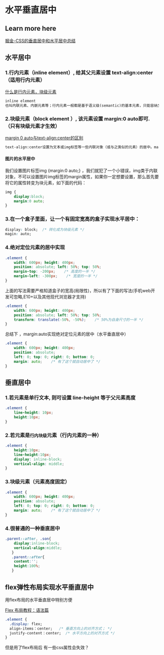 # 水平垂直居中

## Learn more here

[掘金-CSS的垂直居中和水平居中总结](https://juejin.im/post/582c04032f301e00594327d4)

## 水平居中

### 1.行内元素（inline element）, 给其父元素设置 text-align:center （适用行内元素）

[什么是行内元素，块级元素](https://www.cnblogs.com/greenal/archive/2013/01/05/2845513.html)

```html
inline element
也叫内联元素、内嵌元素等；行内元素一般都是基于语义级(semantic)的基本元素，只能容纳文本或其他内联元素，常见内联元素 “a”。比如 SPAN 元素，IFRAME元素和元素样式的display : inline的都是行内元素。
```

### 2.块级元素（block element ）, 该元素设置 margin:0 auto即可.（只有块级元素才生效）

[margin 0 auto与text-align:center的区别](http://www.studyofnet.com/news/41.html)

```html
text-align:center设置为文本或img标签等一些内联对象（或与之类似的元素）的居中。margin:0 auto是设置块元素（或与之类似的元素）的居中。
```

#### 图片的水平居中

我们设置图片标签img {margin:0 auto;} ，我们就犯了一个小错误，img类于内联对象，不可以设置图片img标签的margin属性，如果你一定想要设置，那么首先要将它的属性转变为块元素，如下面的代码：

```css
img {
    display:block;
    margin:0 auto;
}
```

### 3.在一个盒子里面，让一个有固定宽高的盒子实现水平居中：

```css
display: block;  /* 转化成为块级元素 */
magin: auto;
```

### 4.绝对定位元素的居中实现

```css
.element {
    width: 600px; height: 400px;
    position: absolute; left: 50%; top: 50%;
    margin-top: -200px;    /* 高度的一半 */
    margin-left: -300px;    /* 宽度的一半 */
}
```

上面的写法需要严格知道盒子的宽高(局限性)，所以有了下面的写法(手机web开发可忽略,E10+以及其他现代浏览器才支持)

```css
.element {
    width: 600px; height: 400px;
    position: absolute; left: 50%; top: 50%;
    transform: translate(-50%, -50%);    /* 50%为自身尺寸的一半 */
}
```

总结下 ，margin:auto实现绝对定位元素的居中（水平垂直居中）

```css
.element {
    width: 600px; height: 400px;
    position: absolute;
    left: 0; top: 0; right: 0; bottom: 0;
    margin: auto;    /* 有了这个就自动居中了 */
}
```

## 垂直居中

### 1.若元素是单行文本, 则可设置 line-height 等于父元素高度

```css
.element {
    line-height: 10px;
    height:10px;
}
```

### 2.若元素是`行内块级`元素（行内元素的一种）

```css
.element {
    height:10px;
    line-height:10px;
    display: inline-block;
    vertical-align: middle;
}
```

### 3.块级元素（元素高度固定）

```css
.element {
    width: 600px; height: 400px;
    position: absolute;
    left: 0; top: 0; right: 0; bottom: 0;
    margin: auto;    /* 有了这个就自动居中了 */
}
```

### 4.很普通的一种垂直居中

```css
.parent::after, .son{
    display:inline-block;
    vertical-align:middle;
   }
   .parent::after{
    content:'';
    height:100%;
   }
```

## flex弹性布局实现水平垂直居中

用flex布局的水平垂直居中特别方便

[Flex 布局教程：语法篇](http://www.ruanyifeng.com/blog/2015/07/flex-grammar.html)

```css
.element {
  .display: flex;
  align-items：center;   /* 垂直方向上的对齐方式； */
  justify-content：center;  /* 水平方向上的对齐方式 */
}
```

但是用了flex布局后 有一些css属性会失效？
